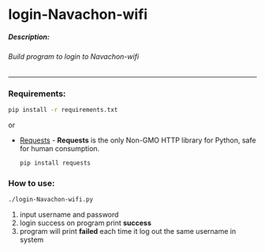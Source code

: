 # login-Navachon-wifi

##### Description:
###### Build program to login to Navachon-wifi

___

### Requirements:
```bash
pip install -r requirements.txt
```
or
- [Requests](https://pypi.org/project/requests/) - __Requests__ is the only Non-GMO HTTP library for Python, safe for human consumption.
  ```bash
  pip install requests
  ```

### How to use:
```bash
./login-Navachon-wifi.py
```
1. input username and password
2. login success on program print __success__
3. program will print __failed__ each time it log out the same username in system
